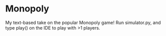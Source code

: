 # Monopoly

My text-based take on the popular Monopoly game! Run simulator.py, and type play() on the IDE to play with >1 players.

